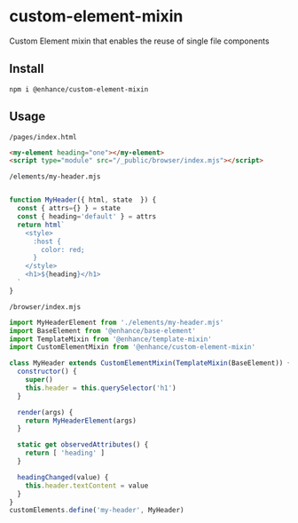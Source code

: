 # custom-element-mixin
Custom Element mixin that enables the reuse of single file components

## Install 
`npm i @enhance/custom-element-mixin`

## Usage

`/pages/index.html`

```html
<my-element heading="one"></my-element>
<script type="module" src="/_public/browser/index.mjs"></script>
```

`/elements/my-header.mjs`

```javascript

function MyHeader({ html, state  }) {
  const { attrs={} } = state
  const { heading='default' } = attrs
  return html`
    <style>
      :host {
        color: red;
      }
    </style>
    <h1>${heading}</h1>
  `
}

```

`/browser/index.mjs`

```javascript
import MyHeaderElement from './elements/my-header.mjs'
import BaseElement from '@enhance/base-element'
import TemplateMixin from '@enhance/template-mixin'
import CustomElementMixin from '@enhance/custom-element-mixin'

class MyHeader extends CustomElementMixin(TemplateMixin(BaseElement)) {
  constructor() {
    super()
    this.header = this.querySelector('h1')
  }

  render(args) {
    return MyHeaderElement(args)
  }

  static get observedAttributes() {
    return [ 'heading' ]
  }

  headingChanged(value) {
    this.header.textContent = value
  }
}
customElements.define('my-header', MyHeader)
```

